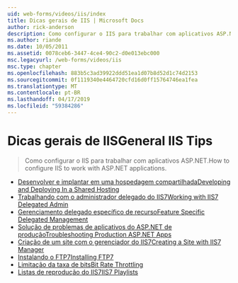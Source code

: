 ```yaml
---
uid: web-forms/videos/iis/index
title: Dicas gerais de IIS | Microsoft Docs
author: rick-anderson
description: Como configurar o IIS para trabalhar com aplicativos ASP.NET.
ms.author: riande
ms.date: 10/05/2011
ms.assetid: 0078ceb6-3447-4ce4-90c2-d0e013ebc000
msc.legacyurl: /web-forms/videos/iis
msc.type: chapter
ms.openlocfilehash: 883b5c3ad39922ddd51ea1d07b8d52d1c74d2153
ms.sourcegitcommit: 0f1119340e4464720cfd16d0ff15764746ea1fea
ms.translationtype: MT
ms.contentlocale: pt-BR
ms.lasthandoff: 04/17/2019
ms.locfileid: "59384286"
---
```

# <a name="general-iis-tips"></a><span data-ttu-id="7b762-103">Dicas gerais de IIS</span><span class="sxs-lookup"><span data-stu-id="7b762-103">General IIS Tips</span></span>

> <span data-ttu-id="7b762-104">Como configurar o IIS para trabalhar com aplicativos ASP.NET.</span><span class="sxs-lookup"><span data-stu-id="7b762-104">How to configure IIS to work with ASP.NET applications.</span></span>


- [<span data-ttu-id="7b762-105">Desenvolver e implantar em uma hospedagem compartilhada</span><span class="sxs-lookup"><span data-stu-id="7b762-105">Developing and Deploying In a Shared Hosting</span></span>](developing-and-deploying-in-a-shared-hosting.md)
- [<span data-ttu-id="7b762-106">Trabalhando com o administrador delegado do IIS7</span><span class="sxs-lookup"><span data-stu-id="7b762-106">Working with IIS7 Delegated Admin</span></span>](working-with-iis7-deligated-admin.md)
- [<span data-ttu-id="7b762-107">Gerenciamento delegado específico de recurso</span><span class="sxs-lookup"><span data-stu-id="7b762-107">Feature Specific Delegated Management</span></span>](feature-specific-delegated-management.md)
- [<span data-ttu-id="7b762-108">Solução de problemas de aplicativos do ASP.NET de produção</span><span class="sxs-lookup"><span data-stu-id="7b762-108">Troubleshooting Production ASP.NET Apps</span></span>](troubleshooting-production-aspnet-apps.md)
- [<span data-ttu-id="7b762-109">Criação de um site com o gerenciador do IIS7</span><span class="sxs-lookup"><span data-stu-id="7b762-109">Creating a Site with IIS7 Manager</span></span>](creating-a-site-with-iis7-manager.md)
- [<span data-ttu-id="7b762-110">Instalando o FTP7</span><span class="sxs-lookup"><span data-stu-id="7b762-110">Installing FTP7</span></span>](installing-ftp7.md)
- [<span data-ttu-id="7b762-111">Limitação da taxa de bits</span><span class="sxs-lookup"><span data-stu-id="7b762-111">Bit Rate Throttling</span></span>](bit-rate-throttling.md)
- [<span data-ttu-id="7b762-112">Listas de reprodução do IIS7</span><span class="sxs-lookup"><span data-stu-id="7b762-112">IIS7 Playlists</span></span>](iis7-playlists.md)
